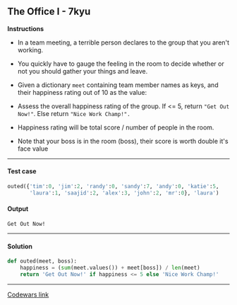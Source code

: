 ## The Office I - 7kyu

**Instructions**

- In a team meeting, a terrible person declares to the group that you aren't working. 

- You quickly have to gauge the feeling in the room to decide whether or not you should gather your things and leave.

- Given a dictionary `meet` containing team member names as keys, and their happiness rating out of 10 as the value:

- Assess the overall happiness rating of the group. If <= 5, return `"Get Out Now!"`. Else return `"Nice Work Champ!".`

- Happiness rating will be total score / number of people in the room.

- Note that your boss is in the room (boss), their score is worth double it's face value

---

#### Test case

```Python
outed({'tim':0, 'jim':2, 'randy':0, 'sandy':7, 'andy':0, 'katie':5,
       'laura':1, 'saajid':2, 'alex':3, 'john':2, 'mr':0}, 'laura')
```

#### Output 
```
Get Out Now!
```

---

#### Solution

```python
def outed(meet, boss):
    happiness = (sum(meet.values()) + meet[boss]) / len(meet)
    return 'Get Out Now!' if happiness <= 5 else 'Nice Work Champ!'
```

---


[Codewars link](https://www.codewars.com/kata/57ecf6efc7fe13eb070000e1)
